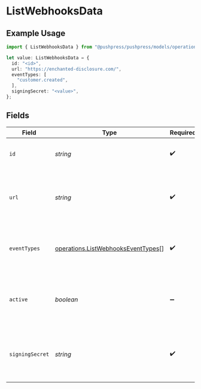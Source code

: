 # ListWebhooksData

## Example Usage

```typescript
import { ListWebhooksData } from "@pushpress/pushpress/models/operations";

let value: ListWebhooksData = {
  id: "<id>",
  url: "https://enchanted-disclosure.com/",
  eventTypes: [
    "customer.created",
  ],
  signingSecret: "<value>",
};
```

## Fields

| Field                                                                                    | Type                                                                                     | Required                                                                                 | Description                                                                              |
| ---------------------------------------------------------------------------------------- | ---------------------------------------------------------------------------------------- | ---------------------------------------------------------------------------------------- | ---------------------------------------------------------------------------------------- |
| `id`                                                                                     | *string*                                                                                 | :heavy_check_mark:                                                                       | A unique identifier for the webhook                                                      |
| `url`                                                                                    | *string*                                                                                 | :heavy_check_mark:                                                                       | The endpoint URL that will receive the webhook payloads                                  |
| `eventTypes`                                                                             | [operations.ListWebhooksEventTypes](../../models/operations/listwebhookseventtypes.md)[] | :heavy_check_mark:                                                                       | A list of event types that the webhook is subscribed to                                  |
| `active`                                                                                 | *boolean*                                                                                | :heavy_minus_sign:                                                                       | Indicates whether the webhook is currently active and receiving events                   |
| `signingSecret`                                                                          | *string*                                                                                 | :heavy_check_mark:                                                                       | A secret key used to sign the webhook payloads for security purposes                     |